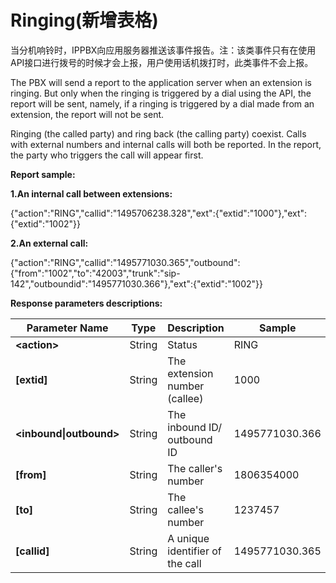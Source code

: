 # Ringing\(新增表格\)

当分机响铃时，IPPBX向应用服务器推送该事件报告。注：该类事件只有在使用API接口进行拨号的时候才会上报，用户使用话机拨打时，此类事件不会上报。

The PBX will send a report to the application server when an extension is ringing. But only when the ringing is triggered by a dial using the API, the report will be sent, namely, if a ringing is triggered by a dial made from an extension, the report will not be sent.

Ringing \(the called party\) and ring back \(the calling party\) coexist. Calls with external numbers and internal calls will both be reported. In the report, the party who triggers the call will appear first.

**Report sample:**

**1.An internal call between extensions:**

{"action":"RING","callid":"1495706238.328","ext":{"extid":"1000"},"ext":{"extid":"1002"}}

**2.An external call:**

{"action":"RING","callid":"1495771030.365","outbound":{"from":"1002","to":"42003","trunk":"sip-142","outboundid":"1495771030.366"},"ext":{"extid":"1002"}}

**Response parameters descriptions:**

| **Parameter Name** | **Type** | **Description** | **Sample** |
| --- | --- | --- | --- |
| **&lt;action&gt;** | String | Status | RING |
| **\[extid\]** | String | The extension number \(callee\) | 1000 |
| **&lt;inbound\|outbound&gt;** | String | The inbound ID/ outbound ID | 1495771030.366 |
| **\[from\]** | String | The caller's number | 1806354000 |
| **\[to\]** | String | The callee's number | 1237457 |
| **\[callid\]** | String | A unique identifier of the call | 1495771030.365 |



